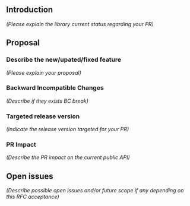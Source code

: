 ## Introduction

_(Please explain the library current status regarding your PR)_

## Proposal 

### Describe the new/upated/fixed feature

_(Please explain your proposal)_

### Backward Incompatible Changes

_(Describe if they exists BC break)_

### Targeted release version

_(Indicate the release version targeted for your PR)_

### PR Impact

_(Describe the PR impact on the current public API)_

## Open issues

_(Describe possible open issues and/or future scope if any depending on this RFC acceptance)_

